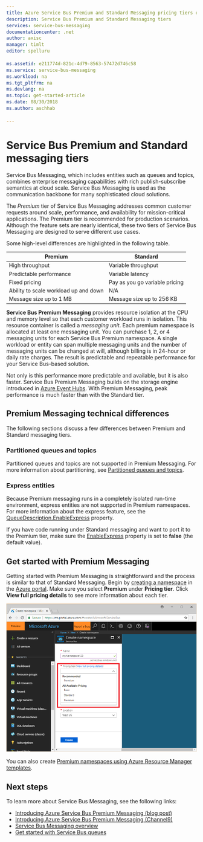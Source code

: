 ```yaml
---
title: Azure Service Bus Premium and Standard Messaging pricing tiers overview | Microsoft Docs
description: Service Bus Premium and Standard Messaging tiers
services: service-bus-messaging
documentationcenter: .net
author: axisc
manager: timlt
editor: spelluru

ms.assetid: e211774d-821c-4d79-8563-57472d746c58
ms.service: service-bus-messaging
ms.workload: na
ms.tgt_pltfrm: na
ms.devlang: na
ms.topic: get-started-article
ms.date: 08/30/2018
ms.author: aschhab

---
```

# Service Bus Premium and Standard messaging tiers

Service Bus Messaging, which includes entities such as queues and topics, combines enterprise messaging capabilities with rich publish-subscribe semantics at cloud scale. Service Bus Messaging is used as the communication backbone for many sophisticated cloud solutions.

The *Premium* tier of Service Bus Messaging addresses common customer requests around scale, performance, and availability for mission-critical applications. The Premium tier is recommended for production scenarios. Although the feature sets are nearly identical, these two tiers of Service Bus Messaging are designed to serve different use cases.

Some high-level differences are highlighted in the following table.

| Premium | Standard |
| --- | --- |
| High throughput |Variable throughput |
| Predictable performance |Variable latency |
| Fixed pricing |Pay as you go variable pricing |
| Ability to scale workload up and down |N/A |
| Message size up to 1 MB |Message size up to 256 KB |

**Service Bus Premium Messaging** provides resource isolation at the CPU and memory level so that each customer workload runs in isolation. This resource container is called a *messaging unit*. Each premium namespace is allocated at least one messaging unit. You can purchase 1, 2, or 4 messaging units for each Service Bus Premium namespace. A single workload or entity can span multiple messaging units and the number of messaging units can be changed at will, although billing is in 24-hour or daily rate charges. The result is predictable and repeatable performance for your Service Bus-based solution.

Not only is this performance more predictable and available, but it is also faster. Service Bus Premium Messaging builds on the storage engine introduced in [Azure Event Hubs](https://azure.microsoft.com/services/event-hubs/). With Premium Messaging, peak performance is much faster than with the Standard tier.

## Premium Messaging technical differences

The following sections discuss a few differences between Premium and Standard messaging tiers.

### Partitioned queues and topics

Partitioned queues and topics are not supported in Premium Messaging. For more information about partitioning, see [Partitioned queues and topics](service-bus-partitioning.md).

### Express entities

Because Premium messaging runs in a completely isolated run-time environment, express entities are not supported in Premium namespaces. For more information about the express feature, see the [QueueDescription.EnableExpress](/dotnet/api/microsoft.servicebus.messaging.queuedescription.enableexpress#Microsoft_ServiceBus_Messaging_QueueDescription_EnableExpress) property.

If you have code running under Standard messaging and want to port it to the Premium tier, make sure the [EnableExpress](/dotnet/api/microsoft.servicebus.messaging.queuedescription.enableexpress#Microsoft_ServiceBus_Messaging_QueueDescription_EnableExpress) property is set to **false** (the default value).

## Get started with Premium Messaging

Getting started with Premium Messaging is straightforward and the process is similar to that of Standard Messaging. Begin by [creating a namespace](service-bus-create-namespace-portal.md) in the [Azure portal](https://portal.azure.com). Make sure you select **Premium** under **Pricing tier**. Click **View full pricing details** to see more information about each tier.

![create-premium-namespace][create-premium-namespace]

You can also create [Premium namespaces using Azure Resource Manager templates](https://azure.microsoft.com/resources/templates/101-servicebus-pn-ar/).

## Next steps

To learn more about Service Bus Messaging, see the following links:

* [Introducing Azure Service Bus Premium Messaging (blog post)](https://azure.microsoft.com/blog/introducing-azure-service-bus-premium-messaging/)
* [Introducing Azure Service Bus Premium Messaging (Channel9)](https://channel9.msdn.com/Blogs/Subscribe/Introducing-Azure-Service-Bus-Premium-Messaging)
* [Service Bus Messaging overview](service-bus-messaging-overview.md)
* [Get started with Service Bus queues](service-bus-dotnet-get-started-with-queues.md)

<!--Image references-->

[create-premium-namespace]: ./media/service-bus-premium-messaging/select-premium-tier.png
